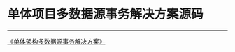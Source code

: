 # 单体项目多数据源事务解决方案源码
---
[《单体架构多数据源事务解决方案》](https://blog.csdn.net/yuanshangshenghuo/article/details/107305107)